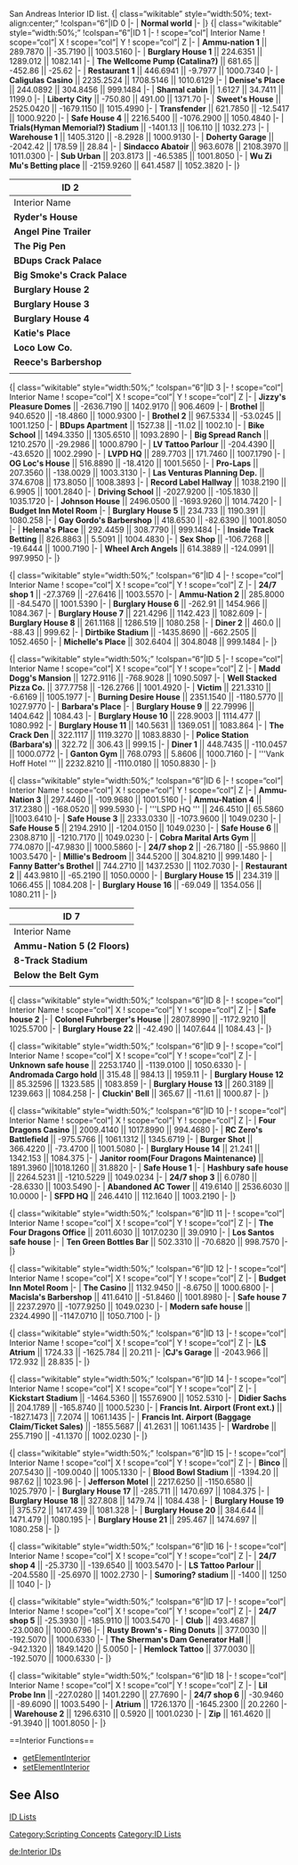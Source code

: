 San Andreas Interior ID list.
{| class=“wikitable” style=“width:50%; text-align:center;” !colspan=“6”|ID 0 |- | **Normal world** |- |}
{| class=“wikitable” style=“width:50%;” !colspan=“6”|ID 1 |- ! scope=“col”| Interior Name ! scope=“col”| X ! scope=“col”| Y ! scope=“col”| Z |- | **Ammu-nation 1** || 289.7870 || -35.7190 || 1003.5160 |- | **Burglary House 1** || 224.6351 || 1289.012 || 1082.141 |- | **The Wellcome Pump (Catalina?)** || 681.65 || -452.86 || -25.62 |- | **Restaurant 1** || 446.6941 || -9.7977 || 1000.7340 |- | **Caligulas Casino** || 2235.2524 || 1708.5146 || 1010.6129 |- | **Denise's Place** || 244.0892 || 304.8456 || 999.1484 |- | **Shamal cabin** || 1.6127 || 34.7411 || 1199.0 |- | **Liberty City** || -750.80 || 491.00 || 1371.70 |- | **Sweet's House** || 2525.0420 || -1679.1150 || 1015.4990 |- | **Transfender** || 621.7850 || -12.5417 || 1000.9220 |- | **Safe House 4** || 2216.5400 || -1076.2900 || 1050.4840 |- | **Trials(Hyman Memorial?) Stadium** || -1401.13 || 106.110 || 1032.273 |- | **Warehouse 1** || 1405.3120 || -8.2928 || 1000.9130 |- | **Doherty Garage** || -2042.42 || 178.59 || 28.84 |- | **Sindacco Abatoir** || 963.6078 || 2108.3970 || 1011.0300 |- | **Sub Urban** || 203.8173 || -46.5385 || 1001.8050 |- | **Wu Zi Mu's Betting place** || -2159.9260 || 641.4587 || 1052.3820 |- |}

| ID 2                         |
|------------------------------|
| Interior Name                |
| **Ryder's House**            |
| **Angel Pine Trailer**       |
| **The Pig Pen**              |
| **BDups Crack Palace**       |
| **Big Smoke's Crack Palace** |
| **Burglary House 2**         |
| **Burglary House 3**         |
| **Burglary House 4**         |
| **Katie's Place**            |
| **Loco Low Co.**             |
| **Reece's Barbershop**       |
||

{| class=“wikitable” style=“width:50%;” !colspan=“6”|ID 3 |- ! scope=“col”| Interior Name ! scope=“col”| X ! scope=“col”| Y ! scope=“col”| Z |- | **Jizzy's Pleasure Domes** || -2636.7190 || 1402.9170 || 906.4609 |- | **Brothel** || 940.6520 || -18.4860 || 1000.9300 |- | **Brothel 2** || 967.5334 || -53.0245 || 1001.1250 |- | **BDups Apartment** || 1527.38 || -11.02 || 1002.10 |- | **Bike School** || 1494.3350 || 1305.6510 || 1093.2890 |- | **Big Spread Ranch** || 1210.2570 || -29.2986 || 1000.8790 |- | **LV Tattoo Parlour** || -204.4390 || -43.6520 || 1002.2990 |- | **LVPD HQ** || 289.7703 || 171.7460 || 1007.1790 |- | **OG Loc's House** || 516.8890 || -18.4120 || 1001.5650 |- | **Pro-Laps** || 207.3560 || -138.0029 || 1003.3130 |- | **Las Venturas Planning Dep.** || 374.6708 || 173.8050 || 1008.3893 |- | **Record Label Hallway** || 1038.2190 || 6.9905 || 1001.2840 |- | **Driving School** || -2027.9200 || -105.1830 || 1035.1720 |- | **Johnson House** || 2496.0500 || -1693.9260 || 1014.7420 |- | **Budget Inn Motel Room** |- | **Burglary House 5** || 234.733 || 1190.391 || 1080.258 |- | **Gay Gordo's Barbershop** || 418.6530 || -82.6390 || 1001.8050 |- | **Helena's Place** || 292.4459 || 308.7790 || 999.1484 |- | **Inside Track Betting** || 826.8863 || 5.5091 || 1004.4830 |- | **Sex Shop** || -106.7268 || -19.6444 || 1000.7190 |- | **Wheel Arch Angels** || 614.3889 || -124.0991 || 997.9950 |- |}

{| class=“wikitable” style=“width:50%;” !colspan=“6”|ID 4 |- ! scope=“col”| Interior Name ! scope=“col”| X ! scope=“col”| Y ! scope=“col”| Z |- | **24/7 shop 1** || -27.3769 || -27.6416 || 1003.5570 |- | **Ammu-Nation 2** || 285.8000 || -84.5470 || 1001.5390 |- | **Burglary House 6** || -262.91 || 1454.966 || 1084.367 |- | **Burglary House 7** || 221.4296 || 1142.423 || 1082.609 |- | **Burglary House 8** || 261.1168 || 1286.519 || 1080.258 |- | **Diner 2** || 460.0 || -88.43 || 999.62 |- | **Dirtbike Stadium** || -1435.8690 || -662.2505 || 1052.4650 |- | **Michelle's Place** || 302.6404 || 304.8048 || 999.1484 |- |}

{| class=“wikitable” style=“width:50%;” !colspan=“6”|ID 5 |- ! scope=“col”| Interior Name ! scope=“col”| X ! scope=“col”| Y ! scope=“col”| Z |- | **Madd Dogg's Mansion** || 1272.9116 || -768.9028 || 1090.5097 |- | **Well Stacked Pizza Co.** || 377.7758 || -126.2766 || 1001.4920 |- | **Victim** || 221.3310 || -6.6169 || 1005.1977 |- | **Burning Desire House** || 2351.1540 || -1180.5770 || 1027.9770 |- | **Barbara's Place** |- | **Burglary House 9** || 22.79996 || 1404.642 || 1084.43 |- | **Burglary House 10** || 228.9003 || 1114.477 || 1080.992 |- | **Burglary House 11** || 140.5631 || 1369.051 || 1083.864 |- | **The Crack Den** || 322.1117 || 1119.3270 || 1083.8830 |- | **Police Station (Barbara's)** || 322.72 || 306.43 || 999.15 |- | **Diner 1** || 448.7435 || -110.0457 || 1000.0772 |- | **Ganton Gym** || 768.0793 || 5.8606 || 1000.7160 |- | '''Vank Hoff Hotel ''' || 2232.8210 || -1110.0180 || 1050.8830 |- |}

{| class=“wikitable” style=“width:50%;” !colspan=“6”|ID 6 |- ! scope=“col”| Interior Name ! scope=“col”| X ! scope=“col”| Y ! scope=“col”| Z |- | **Ammu-Nation 3** || 297.4460 || -109.9680 || 1001.5160 |- | **Ammu-Nation 4** || 317.2380 || -168.0520 || 999.5930 |- | '''LSPD HQ ''' || 246.4510 || 65.5860 ||1003.6410 |- | **Safe House 3** || 2333.0330 || -1073.9600 || 1049.0230 |- | **Safe House 5** || 2194.2910 || -1204.0150 || 1049.0230 |- | **Safe House 6** || 2308.8710 || -1210.7170 || 1049.0230 |- | **Cobra Marital Arts Gym** || 774.0870 ||-47.9830 || 1000.5860 |- | **24/7 shop 2** || -26.7180 || -55.9860 || 1003.5470 |- | **Millie's Bedroom** || 344.5200 || 304.8210 || 999.1480 |- | **Fanny Batter's Brothel** || 744.2710 || 1437.2530 || 1102.7030 |- | **Restaurant 2** || 443.9810 || -65.2190 || 1050.0000 |- | **Burglary House 15** || 234.319 || 1066.455 || 1084.208 |- | **Burglary House 16** || -69.049 || 1354.056 || 1080.211 |- |}

| ID 7                         |
|------------------------------|
| Interior Name                |
| **Ammu-Nation 5 (2 Floors)** |
| **8-Track Stadium**          |
| **Below the Belt Gym**       |
||

{| class=“wikitable” style=“width:50%;” !colspan=“6”|ID 8 |- ! scope=“col”| Interior Name ! scope=“col”| X ! scope=“col”| Y ! scope=“col”| Z |- | **Safe house 2** |- | **Colonel Fuhrberger's House** || 2807.8990 || -1172.9210 || 1025.5700 |- | **Burglary House 22** || -42.490 || 1407.644 || 1084.43 |- |}

{| class=“wikitable” style=“width:50%;” !colspan=“6”|ID 9 |- ! scope=“col”| Interior Name ! scope=“col”| X ! scope=“col”| Y ! scope=“col”| Z |- | **Unknown safe house** || 2253.1740 || -1139.0100 || 1050.6330 |- | **Andromada Cargo hold** || 315.48 || 984.13 || 1959.11 |- | **Burglary House 12** || 85.32596 || 1323.585 || 1083.859 |- | **Burglary House 13** || 260.3189 || 1239.663 || 1084.258 |- | **Cluckin' Bell** || 365.67 || -11.61 || 1000.87 |- |}

{| class=“wikitable” style=“width:50%;” !colspan=“6”|ID 10 |- ! scope=“col”| Interior Name ! scope=“col”| X ! scope=“col”| Y ! scope=“col”| Z |- | **Four Dragons Casino** || 2009.4140 || 1017.8990 || 994.4680 |- | **RC Zero's Battlefield** || -975.5766 || 1061.1312 || 1345.6719 |- | **Burger Shot** || 366.4220 || -73.4700 || 1001.5080 |- | **Burglary House 14** || 21.241 || 1342.153 || 1084.375 |- | **Janitor room(Four Dragons Maintenance)** || 1891.3960 ||1018.1260 || 31.8820 |- | **Safe House 1** |- | **Hashbury safe house** || 2264.5231 || -1210.5229 || 1049.0234 |- | **24/7 shop 3** || 6.0780 || -28.6330 || 1003.5490 |- | **Abandoned AC Tower** || 419.6140 || 2536.6030 || 10.0000 |- | **SFPD HQ** || 246.4410 || 112.1640 || 1003.2190 |- |}

{| class=“wikitable” style=“width:50%;” !colspan=“6”|ID 11 |- ! scope=“col”| Interior Name ! scope=“col”| X ! scope=“col”| Y ! scope=“col”| Z |- | **The Four Dragons Office** || 2011.6030 || 1017.0230 || 39.0910 |- | **Los Santos safe house** |- | **Ten Green Bottles Bar** || 502.3310 || -70.6820 || 998.7570 |- |}

{| class=“wikitable” style=“width:50%;” !colspan=“6”|ID 12 |- ! scope=“col”| Interior Name ! scope=“col”| X ! scope=“col”| Y ! scope=“col”| Z |- | **Budget Inn Motel Room** |- | **The Casino** || 1132.9450 || -8.6750 || 1000.6800 |- | **Macisla's Barbershop** || 411.6410 || -51.8460 || 1001.8980 |- | **Safe house 7** || 2237.2970 || -1077.9250 || 1049.0230 |- | **Modern safe house** || 2324.4990 || -1147.0710 || 1050.7100 |- |}

{| class=“wikitable” style=“width:50%;” !colspan=“6”|ID 13 |- ! scope=“col”| Interior Name ! scope=“col”| X ! scope=“col”| Y ! scope=“col”| Z |- |**LS Atrium** || 1724.33 || -1625.784 || 20.211 |- |**CJ's Garage** || -2043.966 || 172.932 || 28.835 |- |}

{| class=“wikitable” style=“width:50%;” !colspan=“6”|ID 14 |- ! scope=“col”| Interior Name ! scope=“col”| X ! scope=“col”| Y ! scope=“col”| Z |- | **Kickstart Stadium** || -1464.5360 || 1557.6900 || 1052.5310 |- | **Didier Sachs** || 204.1789 || -165.8740 || 1000.5230 |- | **Francis Int. Airport (Front ext.)** || -1827.1473 || 7.2074 || 1061.1435 |- | **Francis Int. Airport (Baggage Claim/Ticket Sales)** || -1855.5687 || 41.2631 || 1061.1435 |- | **Wardrobe** || 255.7190 || -41.1370 || 1002.0230 |- |}

{| class=“wikitable” style=“width:50%;” !colspan=“6”|ID 15 |- ! scope=“col”| Interior Name ! scope=“col”| X ! scope=“col”| Y ! scope=“col”| Z |- | **Binco** || 207.5430 || -109.0040 || 1005.1330 |- | **Blood Bowl Stadium** || -1394.20 || 987.62 || 1023.96 |- | **Jefferson Motel** || 2217.6250 || -1150.6580 || 1025.7970 |- | **Burglary House 17** || -285.711 || 1470.697 || 1084.375 |- | **Burglary House 18** || 327.808 || 1479.74 || 1084.438 |- | **Burglary House 19** || 375.572 || 1417.439 || 1081.328 |- | **Burglary House 20** || 384.644 || 1471.479 || 1080.195 |- | **Burglary House 21** || 295.467 || 1474.697 || 1080.258 |- |}

{| class=“wikitable” style=“width:50%;” !colspan=“6”|ID 16 |- ! scope=“col”| Interior Name ! scope=“col”| X ! scope=“col”| Y ! scope=“col”| Z |- | **24/7 shop 4** || -25.3730 || -139.6540 || 1003.5470 |- | **LS Tattoo Parlour** || -204.5580 || -25.6970 || 1002.2730 |- | **Sumoring? stadium** || -1400 || 1250 || 1040 |- |}

{| class=“wikitable” style=“width:50%;” !colspan=“6”|ID 17 |- ! scope=“col”| Interior Name ! scope=“col”| X ! scope=“col”| Y ! scope=“col”| Z |- | **24/7 shop 5** || -25.3930 || -185.9110 || 1003.5470 |- | **Club** || 493.4687 || -23.0080 || 1000.6796 |- | **Rusty Brown's - Ring Donuts** || 377.0030 || -192.5070 || 1000.6330 |- | **The Sherman's Dam Generator Hall** || -942.1320 || 1849.1420 || 5.0050 |- | **Hemlock Tattoo** || 377.0030 || -192.5070 || 1000.6330 |- |}

{| class=“wikitable” style=“width:50%;” !colspan=“6”|ID 18 |- ! scope=“col”| Interior Name ! scope=“col”| X ! scope=“col”| Y ! scope=“col”| Z |- | **Lil Probe Inn** || -227.0280 || 1401.2290 || 27.7690 |- | **24/7 shop 6** || -30.9460 || -89.6090 || 1003.5490 |- | **Atrium** || 1726.1370 || -1645.2300 || 20.2260 |- | **Warehouse 2** || 1296.6310 || 0.5920 || 1001.0230 |- | **Zip** || 161.4620 || -91.3940 || 1001.8050 |- |}

==Interior Functions==

-   [getElementInterior](/docs/getElementInterior.md "wikilink")
-   [setElementInterior](/docs/setElementInterior.md "wikilink")

See Also
--------

[ID Lists](/docs/id.md "wikilink")

[Category:Scripting Concepts](/docs/Category:Scripting_Concepts.md "wikilink") [Category:ID Lists](/Category:ID_Lists.md "wikilink")

[de:Interior IDs](/docs/de:Interior_IDs.md "wikilink")
